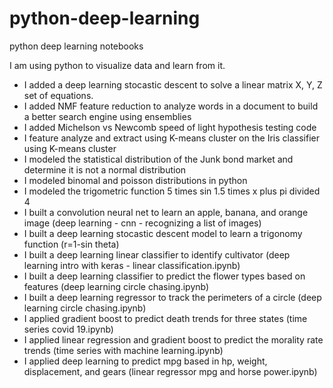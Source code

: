 # python-deep-learning
python deep learning notebooks

I am using python to visualize data and learn from it.

* I added a deep learning stocastic descent to solve a linear matrix X, Y, Z set of equations.
* I added NMF feature reduction to analyze words in a document to build a better search engine using ensemblies
* I added Michelson vs Newcomb speed of light hypothesis testing code
* I feature analyze and extract using K-means cluster on the Iris classifier using K-means cluster
* I modeled the statistical distribution of the Junk bond market and determine it is not a normal distribution
* I modeled binomal and poisson distributions in python
* I modeled the trigometric function 5 times sin 1.5 times x plus pi divided 4
* I built a convolution neural net to learn an apple, banana, and orange image (deep learning - cnn - recognizing a list of images) 
* I built a deep learning stocastic descent model to learn a trigonomy function (r=1-sin theta)
* I built a deep learning linear classifier to identify cultivator (deep learning intro with keras - linear classification.ipynb)
* I built a deep learning classifier to predict the flower types based on features (deep learning circle chasing.ipynb)
* I built a deep learning regressor to track the perimeters of a circle (deep learning circle chasing.ipynb)
* I applied gradient boost to predict death trends for three states (time series covid 19.ipynb)
* I applied linear regression and gradient boost to predict the morality rate trends (time series with machine learning.ipynb)
* I applied deep learning to predict mpg based in hp, weight, displacement, and gears (linear regressor mpg and horse power.ipynb)


